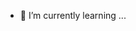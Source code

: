 - 🌱 I’m currently learning ...
<!---
Willbr666/Willbr666 is a ✨ special ✨ repository because its `README.md` (this file) appears on your GitHub profile.
You can click the Preview link to take a look at your changes.
--->
